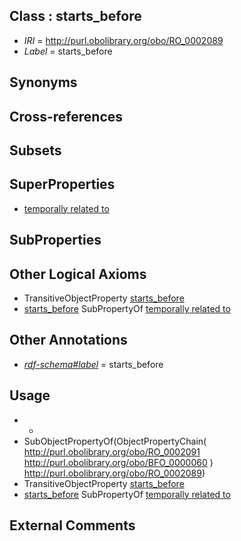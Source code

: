 
## Class : starts_before

 * *IRI* = http://purl.obolibrary.org/obo/RO_0002089
 * *Label* = starts_before

## Synonyms


## Cross-references


## Subsets


## SuperProperties

 * [temporally related to](../../RO/22/RO_0002222.md)

## SubProperties


## Other Logical Axioms

 * TransitiveObjectProperty [starts_before](../../RO/89/RO_0002089.md)
 * [starts_before](../../RO/89/RO_0002089.md) SubPropertyOf [temporally related to](../../RO/22/RO_0002222.md)

## Other Annotations

 * *[rdf-schema#label](../../el/rdf-schema#label.md)* = starts_before

## Usage

 * -
 * SubObjectPropertyOf(ObjectPropertyChain( <http://purl.obolibrary.org/obo/RO_0002091> <http://purl.obolibrary.org/obo/BFO_0000060> ) <http://purl.obolibrary.org/obo/RO_0002089>)
 * TransitiveObjectProperty [starts_before](../../RO/89/RO_0002089.md)
 * [starts_before](../../RO/89/RO_0002089.md) SubPropertyOf [temporally related to](../../RO/22/RO_0002222.md)

## External Comments

